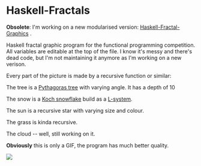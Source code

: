 # Haskell-Fractals

**Obsolete**: I'm working on a new modularised version: [Haskell-Fractal-Graphics](https://github.com/lollobaldo/Haskell-Fractal-Graphics) .

Haskell fractal graphic program for the functional programming competition. All variables are editable at the top of the file. I know it's messy and there's dead code, but I'm not maintaining it anymore as I'm working on a new verison.

Every part of the picture is made by a recursive function or similar:

The tree is a [Pythagoras tree](https://en.wikipedia.org/wiki/Pythagoras_tree_(fractal)) with varying angle. It has a depth of 10

The snow is a [Koch snowflake](https://en.wikipedia.org/wiki/Koch_snowflake) build as a [L-system](https://en.wikipedia.org/wiki/L-system).

The sun is a recursive star with varying size and colour.

The grass is kinda recursive.

The cloud -- well, still working on it.

**Obviously** this is only a GIF, the program has much better quality.

![](gif.gif)
